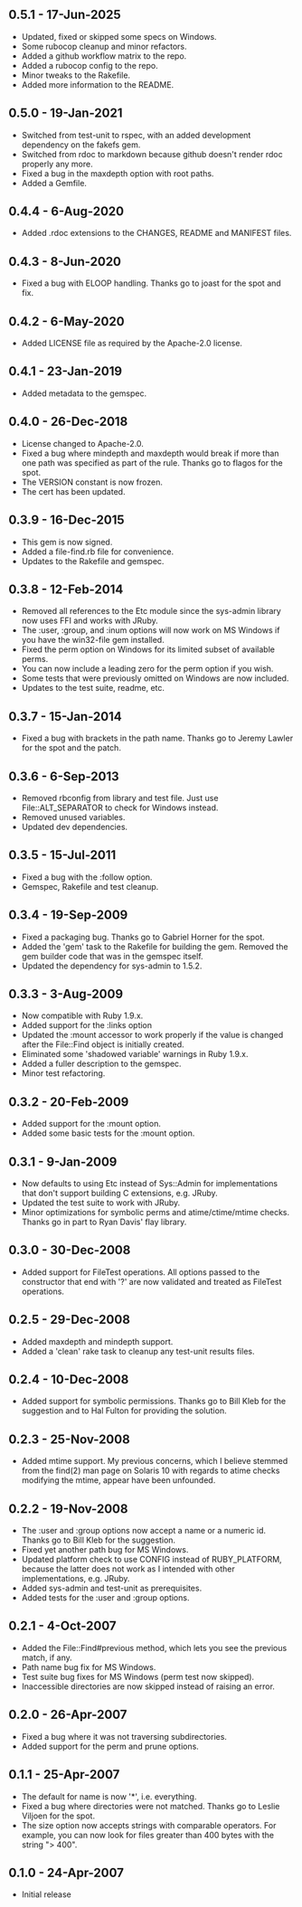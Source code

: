 ## 0.5.1 - 17-Jun-2025
* Updated, fixed or skipped some specs on Windows.
* Some rubocop cleanup and minor refactors.
* Added a github workflow matrix to the repo.
* Added a rubocop config to the repo.
* Minor tweaks to the Rakefile.
* Added more information to the README.

## 0.5.0 - 19-Jan-2021
* Switched from test-unit to rspec, with an added development
  dependency on the fakefs gem.
* Switched from rdoc to markdown because github doesn't render rdoc
  properly any more.
* Fixed a bug in the maxdepth option with root paths.
* Added a Gemfile.

## 0.4.4 - 6-Aug-2020
* Added .rdoc extensions to the CHANGES, README and MANIFEST files.

## 0.4.3 - 8-Jun-2020
* Fixed a bug with ELOOP handling. Thanks go to joast for the spot and fix.

## 0.4.2 - 6-May-2020
* Added LICENSE file as required by the Apache-2.0 license.

## 0.4.1 - 23-Jan-2019
* Added metadata to the gemspec.

## 0.4.0 - 26-Dec-2018
* License changed to Apache-2.0.
* Fixed a bug where mindepth and maxdepth would break if more than one
  path was specified as part of the rule. Thanks go to flagos for the spot.
* The VERSION constant is now frozen.
* The cert has been updated.

## 0.3.9 - 16-Dec-2015
* This gem is now signed.
* Added a file-find.rb file for convenience.
* Updates to the Rakefile and gemspec.

## 0.3.8 - 12-Feb-2014
* Removed all references to the Etc module since the sys-admin library now uses
  FFI and works with JRuby.
* The :user, :group, and :inum options will now work on MS Windows if you have
  the win32-file gem installed.
* Fixed the perm option on Windows for its limited subset of available perms.
* You can now include a leading zero for the perm option if you wish.
* Some tests that were previously omitted on Windows are now included.
* Updates to the test suite, readme, etc.

## 0.3.7 - 15-Jan-2014
* Fixed a bug with brackets in the path name. Thanks go to Jeremy Lawler
  for the spot and the patch.

## 0.3.6 - 6-Sep-2013
* Removed rbconfig from library and test file. Just use File::ALT_SEPARATOR
  to check for Windows instead.
* Removed unused variables.
* Updated dev dependencies.

## 0.3.5 - 15-Jul-2011
* Fixed a bug with the :follow option.
* Gemspec, Rakefile and test cleanup.

## 0.3.4 - 19-Sep-2009
* Fixed a packaging bug. Thanks go to Gabriel Horner for the spot.
* Added the 'gem' task to the Rakefile for building the gem. Removed the
  gem builder code that was in the gemspec itself.
* Updated the dependency for sys-admin to 1.5.2.

## 0.3.3 - 3-Aug-2009
* Now compatible with Ruby 1.9.x.
* Added support for the :links option
* Updated the :mount accessor to work properly if the value is changed
  after the File::Find object is initially created.
* Eliminated some 'shadowed variable' warnings in Ruby 1.9.x.
* Added a fuller description to the gemspec.
* Minor test refactoring.

## 0.3.2 - 20-Feb-2009
* Added support for the :mount option.
* Added some basic tests for the :mount option.

## 0.3.1 - 9-Jan-2009
* Now defaults to using Etc instead of Sys::Admin for implementations
  that don't support building C extensions, e.g. JRuby.
* Updated the test suite to work with JRuby.
* Minor optimizations for symbolic perms and atime/ctime/mtime checks.
  Thanks go in part to Ryan Davis' flay library.

## 0.3.0 - 30-Dec-2008
* Added support for FileTest operations. All options passed to the constructor
  that end with '?' are now validated and treated as FileTest operations.

## 0.2.5 - 29-Dec-2008
* Added maxdepth and mindepth support.
* Added a 'clean' rake task to cleanup any test-unit results files.

## 0.2.4 - 10-Dec-2008
* Added support for symbolic permissions. Thanks go to Bill Kleb for the
  suggestion and to Hal Fulton for providing the solution.

## 0.2.3 - 25-Nov-2008
* Added mtime support. My previous concerns, which I believe stemmed from
  the find(2) man page on Solaris 10 with regards to atime checks modifying
  the mtime, appear have been unfounded.

## 0.2.2 - 19-Nov-2008
* The :user and :group options now accept a name or a numeric id. Thanks go
  to Bill Kleb for the suggestion.
* Fixed yet another path bug for MS Windows.
* Updated platform check to use CONFIG instead of RUBY_PLATFORM, because the
  latter does not work as I intended with other implementations, e.g. JRuby.
* Added sys-admin and test-unit as prerequisites.
* Added tests for the :user and :group options.

## 0.2.1 - 4-Oct-2007
* Added the File::Find#previous method, which lets you see the previous
  match, if any.
* Path name bug fix for MS Windows.
* Test suite bug fixes for MS Windows (perm test now skipped).
* Inaccessible directories are now skipped instead of raising an error.

## 0.2.0 - 26-Apr-2007
* Fixed a bug where it was not traversing subdirectories.
* Added support for the perm and prune options.

## 0.1.1 - 25-Apr-2007
* The default for name is now '*', i.e. everything.
* Fixed a bug where directories were not matched. Thanks go to Leslie Viljoen
  for the spot.
* The size option now accepts strings with comparable operators. For example,
  you can now look for files greater than 400 bytes with the string "> 400".

## 0.1.0 - 24-Apr-2007
* Initial release
